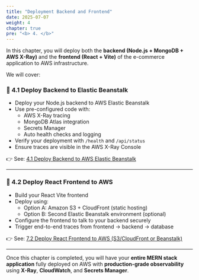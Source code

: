 ```yaml
---
title: "Deployment Backend and Frontend"
date: 2025-07-07
weight: 4
chapter: true
pre: "<b> 4. </b>"
---
```


In this chapter, you will deploy both the **backend (Node.js + MongoDB + AWS X-Ray)** and the **frontend (React + Vite)** of the e-commerce application to AWS infrastructure.

We will cover:

### 📌 4.1 Deploy Backend to Elastic Beanstalk

- Deploy your Node.js backend to AWS Elastic Beanstalk
- Use pre-configured code with:
  - AWS X-Ray tracing
  - MongoDB Atlas integration
  - Secrets Manager
  - Auto health checks and logging
- Verify your deployment with `/health` and `/api/status`
- Ensure traces are visible in the AWS X-Ray Console

👉 See: [4.1 Deploy Backend to AWS Elastic Beanstalk](4.1-deploy-backend/)

---

### 📌 4.2 Deploy React Frontend to AWS

- Build your React Vite frontend
- Deploy using:
  - Option A: Amazon S3 + CloudFront (static hosting)
  - Option B: Second Elastic Beanstalk environment (optional)
- Configure the frontend to talk to your backend securely
- Trigger end-to-end traces from frontend → backend → database

👉 See: [7.2 Deploy React Frontend to AWS (S3/CloudFront or Beanstalk)](4.2-deploy-frontend/)

---

Once this chapter is completed, you will have your **entire MERN stack application** fully deployed on AWS with **production-grade observability** using **X-Ray**, **CloudWatch**, and **Secrets Manager**.

